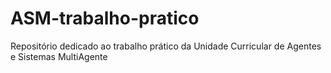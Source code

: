 # ASM-trabalho-pratico
Repositório dedicado ao trabalho prático da Unidade Curricular de Agentes e Sistemas MultiAgente
